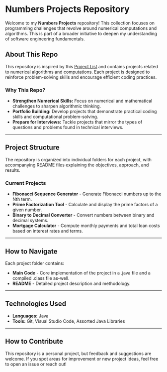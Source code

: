 # Numbers Projects Repository

Welcome to my **Numbers Projects** repository! This collection focuses on programming challenges that revolve around numerical computations and algorithms. This is part of a broader initiative to deepen my understanding of software engineering fundamentals.

## About This Repo

This repository is inspired by this [Project List](https://github.com/thekarangoel/Projects) and contains projects related to numerical algorithms and computations. Each project is designed to reinforce problem-solving skills and encourage efficient coding practices.

### Why This Repo?
- **Strengthen Numerical Skills:** Focus on numerical and mathematical challenges to sharpen algorithmic thinking.
- **Portfolio Building:** Develop projects that demonstrate practical coding skills and computational problem-solving.
- **Prepare for Interviews:** Tackle projects that mirror the types of questions and problems found in technical interviews.

---

## Project Structure
The repository is organized into individual folders for each project, with accompanying README files explaining the objectives, approach, and results.

### Current Projects
- **Fibonacci Sequence Generator** - Generate Fibonacci numbers up to the Nth term.
- **Prime Factorization Tool** - Calculate and display the prime factors of a given number.
- **Binary to Decimal Converter** - Convert numbers between binary and decimal systems.
- **Mortgage Calculator** - Compute monthly payments and total loan costs based on interest rates and terms.

---

## How to Navigate
Each project folder contains:
- **Main Code** - Core implementation of the project in a .java file and a compiled .class file as-well.
- **README** - Detailed project description and methodology.

---

## Technologies Used
- **Languages:** Java
- **Tools:** Git, Visual Studio Code, Assorted Java Libraries

---

## How to Contribute
This repository is a personal project, but feedback and suggestions are welcome. If you spot areas for improvement or new project ideas, feel free to open an issue or reach out!

